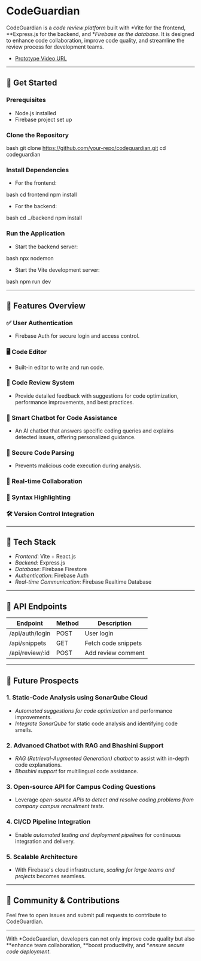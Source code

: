 # CodeGuardian

CodeGuardian is a *code review platform* built with *Vite for the frontend, **Express.js for the backend, and **Firebase as the database*. It is designed to enhance code collaboration, improve code quality, and streamline the review process for development teams.

- [Prototype Video URL](https://drive.google.com/file/d/1EqDMnL-A3IoBrmdgqmJoB4UOK3eSJFNU/view?usp=sharing)

---

## 🚀 Get Started

### Prerequisites

- Node.js installed
- Firebase project set up

### Clone the Repository

bash
git clone https://github.com/your-repo/codeguardian.git
cd codeguardian


### Install Dependencies

- For the frontend:

bash
cd frontend
npm install


- For the backend:

bash
cd ../backend
npm install


### Run the Application

- Start the backend server:

bash
npx nodemon


- Start the Vite development server:

bash
npm run dev


---

## 📌 Features Overview

### ✅ User Authentication
- Firebase Auth for secure login and access control.

### 🖥 Code Editor
- Built-in editor to write and run code.

### 🧐 Code Review System
- Provide detailed feedback with suggestions for code optimization, performance improvements, and best practices.

### 🤖 Smart Chatbot for Code Assistance
- An AI chatbot that answers specific coding queries and explains detected issues, offering personalized guidance.

### 🔐 Secure Code Parsing
- Prevents malicious code execution during analysis.

### 🔄 Real-time Collaboration

### 🎨 Syntax Highlighting

### 🛠 Version Control Integration

---

## 🌟 Tech Stack

- *Frontend*: Vite + React.js
- *Backend*: Express.js
- *Database*: Firebase Firestore
- *Authentication*: Firebase Auth
- *Real-time Communication*: Firebase Realtime Database

---

## 📲 API Endpoints

| Endpoint         | Method | Description         |
| ---------------- | ------ | ------------------- |
| /api/auth/login  | POST   | User login          |
| /api/snippets    | GET    | Fetch code snippets |
| /api/review/:id | POST   | Add review comment  |

---

## 🚧 Future Prospects

### 1. Static-Code Analysis using SonarQube Cloud

- *Automated suggestions for code optimization* and performance improvements.
- *Integrate SonarQube* for static code analysis and identifying code smells.

### 2. Advanced Chatbot with RAG and Bhashini Support

- *RAG (Retrieval-Augmented Generation) chatbot* to assist with in-depth code explanations.
- *Bhashini support* for multilingual code assistance.

### 3. Open-source API for Campus Coding Questions

- Leverage *open-source APIs to detect and resolve coding problems from company campus recruitment tests*.

### 4. CI/CD Pipeline Integration

- Enable *automated testing and deployment pipelines* for continuous integration and delivery.

### 5. Scalable Architecture

- With Firebase's cloud infrastructure, *scaling for large teams and projects* becomes seamless.

---

## 👥 Community & Contributions

Feel free to open issues and submit pull requests to contribute to CodeGuardian.

---

With *CodeGuardian, developers can not only improve code quality but also **enhance team collaboration, **boost productivity, and **ensure secure code deployment*.